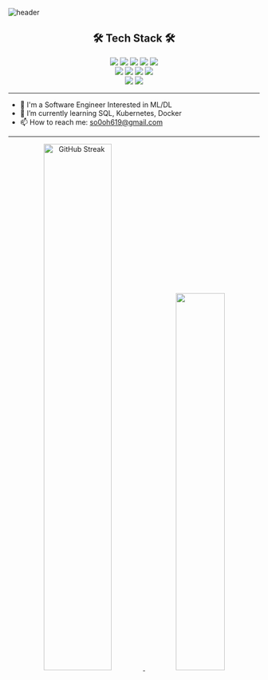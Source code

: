 ![header](https://capsule-render.vercel.app/api?type=Rounded&color=faf0e6&fontColor=4682b4&fontAlignY=55&height=135&section=header&text=Sohee's%20GitHub&fontSize=65&animation=fadeIn)
<h2 align="center"> 🛠 Tech Stack 🛠 </h2>
<div align=center>
  <img src="https://img.shields.io/badge/Python-3776AB?style=flat-square&logo=Python&logoColor=white"/>
  <img src="https://img.shields.io/badge/pytorch-EE4C2C?style=flat-square&logo=pytorch&logoColor=white"/>
  <img src="https://img.shields.io/badge/tensorflow-FF6F00?style=flat-square&logo=tensorflow&logoColor=white"/>
  <img src="https://img.shields.io/badge/keras-D00000?style=flat-square&logo=keras&logoColor=white"/>
  <img src="https://img.shields.io/badge/Swift-F05138?style=flat-square&logo=Swift&logoColor=white"/>
    <br>
    <img src="https://img.shields.io/badge/scikitlearn-F7931E?style=flat-square&logo=scikitlearn&logoColor=white"/>
    <img src="https://img.shields.io/badge/xcode-147EFB?style=flat-square&logo=xcode&logoColor=white"/>
    <img src="https://img.shields.io/badge/git-F05032?style=flat-square&logo=git&logoColor=white"/>
    <img src="https://img.shields.io/badge/sourcetree-0052CC?style=flat-square&logo=sourcetree&logoColor=white"/>
  <br>
  <img src="https://img.shields.io/badge/oracle-F80000?style=flat-square&logo=oracle&logoColor=white"/>
  <img src="https://img.shields.io/badge/mysql-4479A1?style=flat-square&logo=mysql&logoColor=white"/>
</div>

---
- 🔭 I'm a Software Engineer Interested in ML/DL
- 🌱 I’m currently learning SQL, Kubernetes, Docker
- 📫 How to reach me: so0oh619@gmail.com
---

<!--
<a href="https://github.com/ssh6lq">
    <img src="https://github-readme-stats.vercel.app/api/top-langs/?username=ssh6lq&layout=compact" width="50%">
  </a>
-->

<div align="center">
  <a href="https://git.io/streak-stats"><img src="https://streak-stats.demolab.com?user=ssh6lq&theme=transparent" alt="GitHub Streak" width="52%//></a>
  <a href="https://github.com/ssh6lq">
    <img src="https://github-readme-stats.vercel.app/api/top-langs/?username=ssh6lq&layout=compact" width="44%">
  </a>
</details>


<!--  
  <a href="https://git.io/streak-stats"><img src="https://streak-stats.demolab.com?user=ssh6lq&theme=sea" alt="GitHub Streak" width="52%/ /></a>
<a href="https://git.io/streak-stats"><img src="https://streak-stats.demolab.com?user=ssh6lq&theme=onedark-duo" alt="GitHub Streak" width="52%"/></a
  <a href="https://git.io/streak-stats"><img src="https://streak-stats.demolab.com?user=ssh6lq&theme=shadow-green" alt="GitHub Streak" width="52%/></a>
    <a href="https://git.io/streak-stats"><img src="https://streak-stats.demolab.com?user=ssh6lq&theme=gruvbox-duo" alt="GitHub Streak" width="52%/></a>
      <a href="https://git.io/streak-stats"><img src="https://streak-stats.demolab.com?user=ssh6lq&theme=blueberry-duo" alt="GitHub Streak" width="52%//></a>
-->

<!--
**ssh6lq/ssh6lq** is a ✨ _special_ ✨ repository because its `README.md` (this file) appears on your GitHub profile.

Here are some ideas to get you started:

- 🔭 I’m currently working on ...
- 🌱 I’m currently learning ...
- 👯 I’m looking to collaborate on ...
- 🤔 I’m looking for help with ...
- 💬 Ask me about ...
- 📫 How to reach me: ...
- 😄 Pronouns: ...
- ⚡ Fun fact: ...

<details>
<summary>
  <img src="https://raw.githubusercontent.com/Tarikul-Islam-Anik/Animated-Fluent-Emojis/master/Emojis/Hand%20gestures/Eyes.png" alt="Eyes" width="2%" /> 내가 지금 배우는 ... 
</summary>
   <br>
-->
